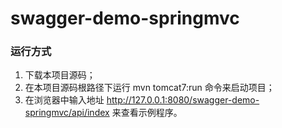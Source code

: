 # swagger-demo-springmvc
### 运行方式
1. 下载本项目源码；
2. 在本项目源码根路径下运行 mvn tomcat7:run 命令来启动项目；
3. 在浏览器中输入地址 http://127.0.0.1:8080/swagger-demo-springmvc/api/index 来查看示例程序。
